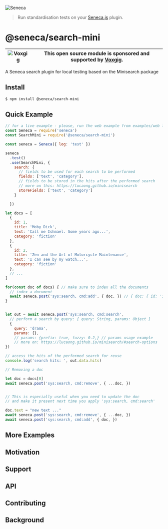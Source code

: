 ![Seneca](http://senecajs.org/files/assets/seneca-logo.png)

> Run standardisation tests on your [Seneca.js](https://www.npmjs.com/package/seneca) plugin.

# @seneca/search-mini

| ![Voxgig](https://www.voxgig.com/res/img/vgt01r.png) | This open source module is sponsored and supported by [Voxgig](https://www.voxgig.com). |
| ---------------------------------------------------- | --------------------------------------------------------------------------------------- |

A Seneca search plugin for local testing based on the Minisearch package

## Install
```sh
$ npm install @seneca/search-mini
```




## Quick Example

```js
// for a live example - please, run the web example from examples/web locally after running npm install
const Seneca = require('seneca')
const SearchMini = require('@seneca/search-mini')

const seneca = Seneca({ log: 'test' })

seneca
  .test()
  .use(SearchMini, {
    search: {
      // fields to be used for each search to be performed
      fields: ['text', 'category'],
      // fields to be stored in the hits after the performed search
      // more on this: https://lucaong.github.io/minisearch
      storeFields: ['text', 'category']
    }

  })

let docs = [
  {
    id: 1,
    title: 'Moby Dick',
    text: 'Call me Ishmael. Some years ago...',
    category: 'fiction'
  },
  {
    id: 2,
    title: 'Zen and the Art of Motorcycle Maintenance',
    text: 'I can see by my watch...',
    category: 'fiction'
  },
  // ...
] 

for(const doc of docs) { // make sure to index all the documents
  // index a document
  await seneca.post('sys:search, cmd:add', { doc, }) // { doc: { id: 'id', ... } }
}


let out = await seneca.post('sys:search, cmd:search',
  // perform a search by query: { query: String, params: Object }
  {
    query: 'drama',
    params: {},
    // params: {prefix: true, fuzzy: 0.2,} // params usage example
    // more on: https://lucaong.github.io/minisearch/#search-options
})

// access the hits of the performed search for reuse
console.log('search hits: ', out.data.hits)

// Removing a doc

let doc = docs[0]
await seneca.post('sys:search, cmd:remove', { ...doc, })


// This is especially useful when you need to update the doc
// and make it present next time you apply 'sys:search, cmd:search'

doc.text = "new text ..."
await seneca.post('sys:search, cmd:remove', { ...doc, })
await seneca.post('sys:search, cmd:add', { doc, })

```



## More Examples

## Motivation

## Support

## API

## Contributing

## Background
